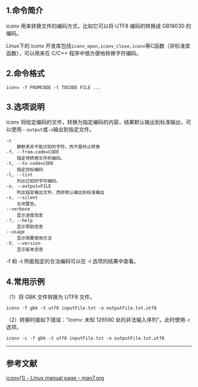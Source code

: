 ## 1.命令简介
iconv 用来转换文件的编码方式，比如它可以将 UTF8 编码的转换成 GB18030 的编码。

Linux下的 iconv 开发库包括`iconv_open,iconv_close,iconv`等C函数（非标准库函数），可以用来在 C/C++ 程序中很方便地转换字符编码。

## 2.命令格式
```
iconv -f FROMCODE -t TOCODE FILE ...
```

## 3.选项说明
iconv 将给定编码的文件，转换为指定编码的内容，结果默认输出到标准输出，可以使用`--output`或`-o`输出到指定文件。
```
-c 
	静默丢弃不能识别的字符，而不是终止转换
-f, --from-code=CODE
	指定待转换文件的编码。
-t, --to-code=CODE
	指定目标编码
-l, --list
	列出已知的字符编码。
-o, --output=FILE
	列出指定输出文件，而非默认输出到标准输出
-s, --silent
	关闭警告。
--verbose
	显示进度信息
-?, --help
	显示帮助信息
--usage
	显示简要使用方法
-V, --version
	显示版本信息
```
-f 和 -t 所能指定的合法编码可以在 -l 选项的结果中查看。 

## 4.常用示例
（1）将 GBK 文件转换为 UTF8 文件。
```
iconv -f gbk -t utf8 inputFile.txt -o outputFile.txt.utf8
```

（2）转换时报如下错误："iconv: 未知 126590 处的非法输入序列"。此时使用`-c`选项。
```
iconv -c -f gbk -t utf8 inputFile.txt -o outputFile.txt.utf8
```

---
## 参考文献
[iconv(1) - Linux manual page - man7.org](http://man7.org/linux/man-pages/man1/iconv.1.html)

<Vssue title="iconv" />
